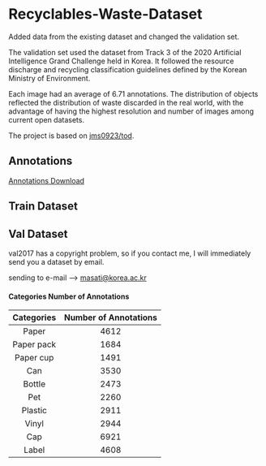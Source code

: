 # Recyclables-Waste-Dataset 


Added data from the existing dataset and changed the validation set.

The validation set used the dataset from Track 3 of the 2020 Artificial Intelligence Grand Challenge held in Korea. It followed the resource discharge and recycling classification guidelines defined by the Korean Ministry of Environment.

Each image had an average of 6.71 annotations. The distribution of objects reflected the distribution of waste discarded in the real world, with the advantage of having the highest resolution and number of images among current open datasets.


The project is based on [jms0923/tod](https://github.com/jms0923/tod). 

## Annotations

[Annotations Download](annotations.zip)


## Train Dataset


## Val Dataset

 val2017 has a copyright problem, so if you contact me, I will immediately send you a dataset by email.
 
 sending to e-mail --> [masati@korea.ac.kr](masati@korea.ac.kr)


#### Categories Number of Annotations

| Categories | Number of Annotations |
| :-----: | :-----: | 
|Paper| 4612|
|Paper pack| 1684|
|Paper cup| 1491|
|Can |3530|
|Bottle |2473|
|Pet |2260|
|Plastic |2911|
|Vinyl |2944|
|Cap |6921|
|Label |4608|



